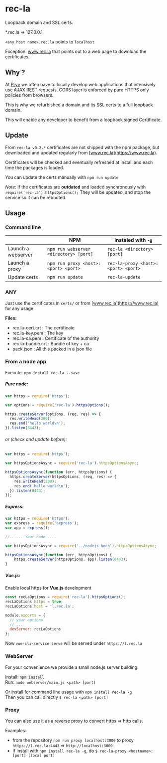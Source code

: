 # rec-la

Loopback domain and SSL certs. 

*.rec.la => 127.0.0.1

`<any host name>.rec.la` points to `localhost`

Exception: www.rec.la that points out to a web page to download the certificates. 

## Why ?

At [Pryv](http://pryv.com) we often have to locally develop web applications that intensively use AJAX REST requests. CORS layer is enforced by pure HTTPS only policies from browsers.

This is why we refurbished a domain and its SSL certs to a full loopback domain.

This will enable any developer to benefit from a loopback signed Certificate.

## Update

From  `rec-la v0.2.*` certificates are not shipped with the npm package, but downloaded and updated regularly from [www.rec.la](https://www.rec.la).

Certificates will be checked and eventually refreshed at install and each time the packages is loaded. 

You can update the certs manually with `npm run update`

*Note*: If the certificates are **outdated** and loaded synchronously with  `require('rec-la').httpsOptions();` They will be updated, and stop the service so it can be rebooted.

## Usage

### Command line

|                    | NPM                                    | Instaled with `-g`                  |
| ------------------ | -------------------------------------- | ----------------------------------- |
| Launch a webserver | `npm run webserver <directory> [port]` | `rec-la <directory> [port]`         |
| Launch a proxy     | `npm run proxy <host>:<port> <port>`   | `rec-la-proxy <host>:<port> <port>` |
| Update certs       | `npm run update`                       | `rec-la-update`                     |

### ANY

Just use the certificates in `certs/` or from [www.rec.la](https://www.rec.la) for any usage

**Files:** 

- rec.la-cert.crt : The certificate
- rec.la-key.pem : The key
- rec.la-ca.pem : Certificate of the authority
- rec.la-bundle.crt : Bundle of key + ca
- pack.json : All this packed in a json file 

### From a node app

Execute:
`npm install rec-la --save`

##### Pure node:

```javascript  
var https = require('https');

var options = require('rec-la').httpsOptions();

https.createServer(options, (req, res) => {
  res.writeHead(200);
  res.end('hello world\n');
}).listen(8443);
```

###### or (check and update before):

```javascript  
var https = require('https');

var httpsOptionsAsync = require('rec-la').httpsOptionsAsync;

httpsOptionsAsync(function (err, httpsOptions) {
  https.createServer(httpsOptions, (req, res) => {
    res.writeHead(200);
    res.end('hello world\n');
  }).listen(8443);
});
```



##### Express:

```javascript
var https = require('https');
var express = require('express');
var app = express();

//...... Your code ....

var httpsOptionsAsync = require('../nodejs-hook').httpsOptionsAsync;

httpsOptionsAsync(function (err, httpsOptions) {
	https.createServer(httpsOptions, app).listen(8443);
}

```

##### Vue.js:

Enable local https for **Vue.js** development

```javascript
const recLaOptions = require('rec-la').httpsOptions();
recLaOptions.https = true;
recLaOptions.host = 'l.rec.la';

module.exports = {
  // your options
  // ...
  devServer: recLaOptions
};
```

Now `vue-cli-service serve` will be served under `https://l.rec.la`

### WebServer

For your convenience we provide a small node.js server building.

Install: `npm install`  
Run: `node webserver/main.js <path> [port]`

Or install for command line usage with `npm install rec-la -g`  
Then you can call directly `$ rec-la <path> [port]`

### Proxy 

You can also use it as a reverse proxy to convert https => http calls. 

Examples: 
  - from the repository `npm run proxy localhost:3000` to proxy `https://l.rec.la:4443` => `http://localhost:3000`
  - If install with `npm install rec-la -g`, do `$ rec-la-proxy <hostname>:[port] [local port]`
